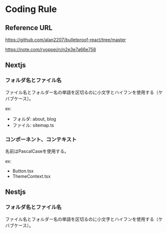 # Coding Rule

## Reference URL

https://github.com/alan2207/bulletproof-react/tree/master

https://note.com/ryoppei/n/n2e3e7a66e758

## Nextjs

### フォルダ名とファイル名

ファイル名とフォルダー名の単語を区切るのに小文字とハイフンを使用する（ケバブケース）。

ex: 
- フォルダ: about, blog
- ファイル: sitemap.ts

### コンポーネント、コンテキスト

名前はPascalCaseを使用する。

ex: 
- Button.tsx
- ThemeContext.tsx

## Nestjs

### フォルダ名とファイル名

ファイル名とフォルダー名の単語を区切るのに小文字とハイフンを使用する（ケバブケース）。
